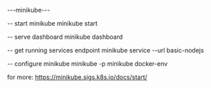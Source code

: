 ---minikube---

-- start minikube
minikube start

-- serve dashboard
minikube dashboard

-- get running services endpoint
minikube service --url basic-nodejs

-- configure minikube
minikube -p minikube docker-env

for more: https://minikube.sigs.k8s.io/docs/start/